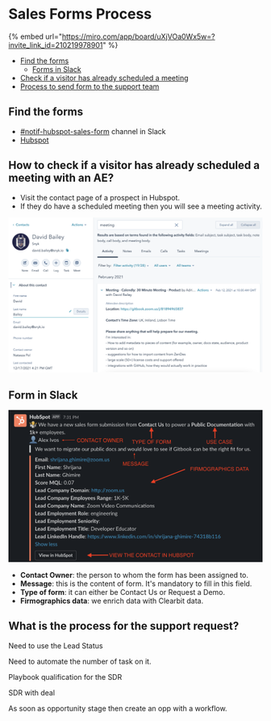 # Sales Forms Process

{% embed url="https://miro.com/app/board/uXjVOa0Wx5w=?invite_link_id=210219978901" %}

* [Find the forms](sales-forms-process.md#find-the-forms)
  * [Forms in Slack](sales-forms-process.md#form-in-slack)
* [Check if a visitor has already scheduled a meeting](sales-forms-process.md#how-to-check-if-a-visitor-has-already-scheduled-a-meeting-with-an-ae)
* [Process to send form to the support team](sales-forms-process.md#what-is-the-process-for-the-support-request)

## Find the forms

* [#notif-hubspot-sales-form](https://gitbook.slack.com/archives/C01QCP9T9JT) channel in Slack
* [Hubspot](https://app.hubspot.com/contacts/8443689/objects/0-1/views/5433809/list)

## How to check if a visitor has already scheduled a meeting with an AE?

* Visit the contact page of a prospect in Hubspot.&#x20;
* If they do have a scheduled meeting then you will see a meeting activity.

![](<../../.gitbook/assets/Screenshot 2021-12-20 at 12.41.53.png>)

## Form in Slack

![](<../../.gitbook/assets/Screenshot 2021-12-07 at 10.29.40.png>)

* **Contact Owner**: the person to whom the form has been assigned to.
* **Message**: this is the content of form. It's mandatory to fill in this field.
* **Type of form**: it can either be Contact Us or Request a Demo.
* **Firmographics data**: we enrich data with Clearbit data.&#x20;

## What is the process for the support request?



Need to use the Lead Status

Need to automate the number of task on it.&#x20;

Playbook qualification for the SDR







SDR with deal&#x20;

As soon as opportunity stage then create an opp with a workflow.&#x20;
